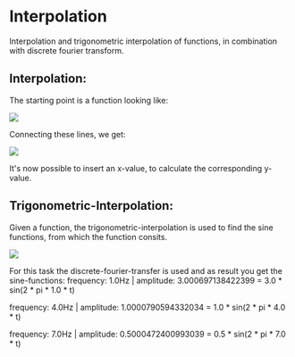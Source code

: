 # Interpolation
Interpolation and trigonometric interpolation of functions, in combination with discrete fourier transform.

## Interpolation:
The starting point is a function looking like:

[<img src="https://picr.eu/images/2022/01/17/kNekp.png">](https://picr.eu/images/2022/01/17/kNekp.png)

Connecting these lines, we get:

[<img src="https://picr.eu/images/2022/01/17/kNfI3.png">](https://picr.eu/images/2022/01/17/kNfI3.png)

It's now possible to insert an x-value, to calculate the corresponding y-value.


## Trigonometric-Interpolation:
Given a function, the trigonometric-interpolation is used to find the sine functions, from which the function consits.

[<img src="https://picr.eu/images/2022/01/17/kNpvg.png">](https://picr.eu/images/2022/01/17/kNpvg.png)

For this task the discrete-fourier-transfer is used and as result you get the sine-functions:
frequency: 1.0Hz | amplitude: 3.000697138422399
= 3.0 * sin(2 * pi * 1.0 * t)

frequency: 4.0Hz | amplitude: 1.0000790594332034
= 1.0 * sin(2 * pi * 4.0 * t)

frequency: 7.0Hz | amplitude: 0.5000472400993039
= 0.5 * sin(2 * pi * 7.0 * t)
